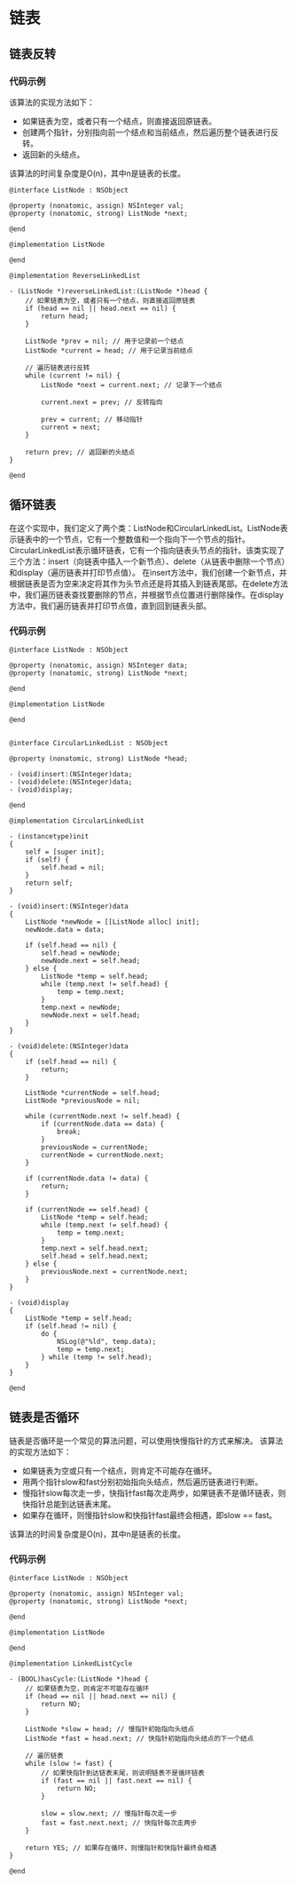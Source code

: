 # 链表
## 链表反转
### 代码示例
该算法的实现方法如下：
* 如果链表为空，或者只有一个结点，则直接返回原链表。
* 创建两个指针，分别指向前一个结点和当前结点，然后遍历整个链表进行反转。
* 返回新的头结点。

该算法的时间复杂度是O(n)，其中n是链表的长度。
```
@interface ListNode : NSObject

@property (nonatomic, assign) NSInteger val;
@property (nonatomic, strong) ListNode *next;

@end

@implementation ListNode 

@end

@implementation ReverseLinkedList

- (ListNode *)reverseLinkedList:(ListNode *)head {
    // 如果链表为空，或者只有一个结点，则直接返回原链表
    if (head == nil || head.next == nil) {
        return head;
    }
    
    ListNode *prev = nil; // 用于记录前一个结点
    ListNode *current = head; // 用于记录当前结点
    
    // 遍历链表进行反转
    while (current != nil) {
        ListNode *next = current.next; // 记录下一个结点
        
        current.next = prev; // 反转指向
        
        prev = current; // 移动指针
        current = next;
    }
    
    return prev; // 返回新的头结点
}

@end
```
## 循环链表
在这个实现中，我们定义了两个类：ListNode和CircularLinkedList。ListNode表示链表中的一个节点，它有一个整数值和一个指向下一个节点的指针。CircularLinkedList表示循环链表，它有一个指向链表头节点的指针。该类实现了三个方法：insert（向链表中插入一个新节点）、delete（从链表中删除一个节点）和display（遍历链表并打印节点值）。
在insert方法中，我们创建一个新节点，并根据链表是否为空来决定将其作为头节点还是将其插入到链表尾部。在delete方法中，我们遍历链表查找要删除的节点，并根据节点位置进行删除操作。在display方法中，我们遍历链表并打印节点值，直到回到链表头部。
### 代码示例
```
@interface ListNode : NSObject

@property (nonatomic, assign) NSInteger data;
@property (nonatomic, strong) ListNode *next;

@end

@implementation ListNode

@end


@interface CircularLinkedList : NSObject

@property (nonatomic, strong) ListNode *head;

- (void)insert:(NSInteger)data;
- (void)delete:(NSInteger)data;
- (void)display;

@end

@implementation CircularLinkedList

- (instancetype)init
{
    self = [super init];
    if (self) {
        self.head = nil;
    }
    return self;
}

- (void)insert:(NSInteger)data
{
    ListNode *newNode = [[ListNode alloc] init];
    newNode.data = data;
    
    if (self.head == nil) {
        self.head = newNode;
        newNode.next = self.head;
    } else {
        ListNode *temp = self.head;
        while (temp.next != self.head) {
            temp = temp.next;
        }
        temp.next = newNode;
        newNode.next = self.head;
    }
}

- (void)delete:(NSInteger)data
{
    if (self.head == nil) {
        return;
    }
    
    ListNode *currentNode = self.head;
    ListNode *previousNode = nil;
    
    while (currentNode.next != self.head) {
        if (currentNode.data == data) {
            break;
        }
        previousNode = currentNode;
        currentNode = currentNode.next;
    }
    
    if (currentNode.data != data) {
        return;
    }
    
    if (currentNode == self.head) {
        ListNode *temp = self.head;
        while (temp.next != self.head) {
            temp = temp.next;
        }
        temp.next = self.head.next;
        self.head = self.head.next;
    } else {
        previousNode.next = currentNode.next;
    }
}

- (void)display
{
    ListNode *temp = self.head;
    if (self.head != nil) {
        do {
            NSLog(@"%ld", temp.data);
            temp = temp.next;
        } while (temp != self.head);
    }
}

@end
```
## 链表是否循环
链表是否循环是一个常见的算法问题，可以使用快慢指针的方式来解决。
该算法的实现方法如下：
* 如果链表为空或只有一个结点，则肯定不可能存在循环。
* 用两个指针slow和fast分别初始指向头结点，然后遍历链表进行判断。
* 慢指针slow每次走一步，快指针fast每次走两步，如果链表不是循环链表，则快指针总能到达链表末尾。
* 如果存在循环，则慢指针slow和快指针fast最终会相遇，即slow == fast。

该算法的时间复杂度是O(n)，其中n是链表的长度。
### 代码示例
```
@interface ListNode : NSObject

@property (nonatomic, assign) NSInteger val;
@property (nonatomic, strong) ListNode *next;

@end

@implementation ListNode 

@end

@implementation LinkedListCycle

- (BOOL)hasCycle:(ListNode *)head {
    // 如果链表为空，则肯定不可能存在循环
    if (head == nil || head.next == nil) {
        return NO;
    }
    
    ListNode *slow = head; // 慢指针初始指向头结点
    ListNode *fast = head.next; // 快指针初始指向头结点的下一个结点
    
    // 遍历链表
    while (slow != fast) {
        // 如果快指针到达链表末尾，则说明链表不是循环链表
        if (fast == nil || fast.next == nil) {
            return NO;
        }
        
        slow = slow.next; // 慢指针每次走一步
        fast = fast.next.next; // 快指针每次走两步
    }
    
    return YES; // 如果存在循环，则慢指针和快指针最终会相遇
}

@end
```